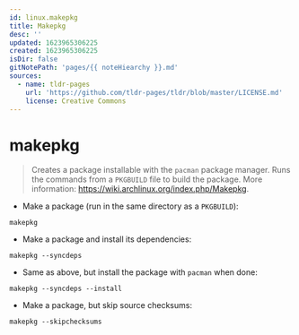 ```yaml
---
id: linux.makepkg
title: Makepkg
desc: ''
updated: 1623965306225
created: 1623965306225
isDir: false
gitNotePath: 'pages/{{ noteHiearchy }}.md'
sources:
  - name: tldr-pages
    url: 'https://github.com/tldr-pages/tldr/blob/master/LICENSE.md'
    license: Creative Commons
---
```

# makepkg

> Creates a package installable with the `pacman` package manager.
> Runs the commands from a `PKGBUILD` file to build the package.
> More information: <https://wiki.archlinux.org/index.php/Makepkg>.

- Make a package (run in the same directory as a `PKGBUILD`):

`makepkg`

- Make a package and install its dependencies:

`makepkg --syncdeps`

- Same as above, but install the package with `pacman` when done:

`makepkg --syncdeps --install`

- Make a package, but skip source checksums:

`makepkg --skipchecksums`

